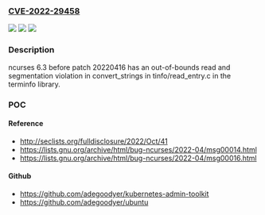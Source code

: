 ### [CVE-2022-29458](https://cve.mitre.org/cgi-bin/cvename.cgi?name=CVE-2022-29458)
![](https://img.shields.io/static/v1?label=Product&message=n%2Fa&color=blue)
![](https://img.shields.io/static/v1?label=Version&message=n%2Fa&color=blue)
![](https://img.shields.io/static/v1?label=Vulnerability&message=n%2Fa&color=brighgreen)

### Description

ncurses 6.3 before patch 20220416 has an out-of-bounds read and segmentation violation in convert_strings in tinfo/read_entry.c in the terminfo library.

### POC

#### Reference
- http://seclists.org/fulldisclosure/2022/Oct/41
- https://lists.gnu.org/archive/html/bug-ncurses/2022-04/msg00014.html
- https://lists.gnu.org/archive/html/bug-ncurses/2022-04/msg00016.html

#### Github
- https://github.com/adegoodyer/kubernetes-admin-toolkit
- https://github.com/adegoodyer/ubuntu

